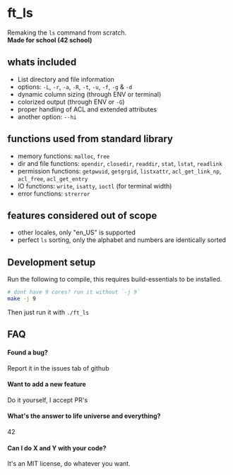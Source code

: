 # ft_ls

Remaking the `ls` command from scratch.<br/>
**Made for school (42  school)**

## whats included
 - List directory and file information
 - options: `-L`, `-r`, `-a`, `-R`, `-t`, `-u`, `-f`, `-g` & `-d`
 - dynamic column sizing (through ENV or terminal)
 - colorized output (through ENV or `-G`)
 - proper handling of ACL and extended attributes
 - another option: `--hi`

## functions used from standard library
 - memory functions: `malloc`, `free`
 - dir and file functions: `opendir`, `closedir`, `readdir`, `stat`, `lstat`, `readlink`
 - permission functions: `getpwuid`, `getgrgid`, `listxattr`, `acl_get_link_np`, `acl_free`, `acl_get_entry`
 - IO functions: `write`, `isatty`, `ioctl` (for terminal width)
 - error functions: `strerror`

## features considered out of scope
 - other locales, only "en_US" is supported
 - perfect `ls` sorting, only the alphabet and numbers are identically sorted

## Development setup
Run the following to compile, this requires build-essentials to be installed.
```sh
# dont have 9 cores? run it without `-j 9`
make -j 9
```
Then just run it with `./ft_ls`

## FAQ

#### Found a bug?
Report it in the issues tab of github

#### Want to add a new feature
Do it yourself, I accept PR's

#### What's the answer to life universe and everything?
42

#### Can I do X and Y with your code?
It's an MIT license, do whatever you want.
